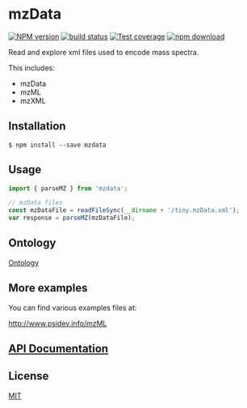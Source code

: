 # mzData

[![NPM version][npm-image]][npm-url]
[![build status][travis-image]][travis-url]
[![Test coverage][codecov-image]][codecov-url]
[![npm download][download-image]][download-url]

Read and explore xml files used to encode mass spectra.

This includes:

- mzData
- mzML
- mzXML

## Installation

`$ npm install --save mzdata`

## Usage

```js
import { parseMZ } from 'mzdata';

// mzData files
const mzDataFile = readFileSync(__dirname + '/tiny.mzData.xml');
var response = parseMZ(mzDataFile);
```

## Ontology

[Ontology](./ontology.md)

## More examples

You can find various examples files at:

http://www.psidev.info/mzML

## [API Documentation](https://cheminfo-js.github.io/mzData/)

## License

[MIT](./LICENSE)

[npm-image]: https://img.shields.io/npm/v/mzdata.svg?style=flat-square
[npm-url]: https://npmjs.org/package/mzdata
[travis-image]: https://img.shields.io/travis/cheminfo-js/mzData/main.svg?style=flat-square
[travis-url]: https://travis-ci.org/cheminfo-js/mzData
[codecov-image]: https://img.shields.io/codecov/c/github/cheminfo-js/mzData.svg?style=flat-square
[codecov-url]: https://codecov.io/github/cheminfo-js/mzData
[download-image]: https://img.shields.io/npm/dm/mzdata.svg?style=flat-square
[download-url]: https://npmjs.org/package/mzdata

